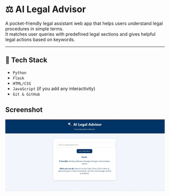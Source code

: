 # ⚖️ AI Legal Advisor

A pocket-friendly legal assistant web app that helps users understand legal procedures in simple terms.  
It matches user queries with predefined legal sections and gives helpful legal actions based on keywords.

---
## 🧰 Tech Stack

- `Python`
- `Flask`
- `HTML/CSS`
- `JavaScript` (if you add any interactivity)
- `Git & GitHub`

## Screenshot
![Screenshot](Screenshot.jpg)
